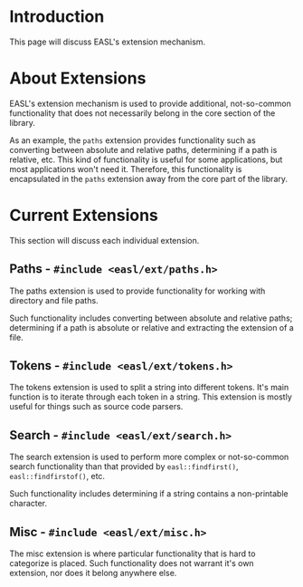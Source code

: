 # Introduction #
This page will discuss EASL's extension mechanism.


# About Extensions #
EASL's extension mechanism is used to provide additional, not-so-common functionality that  does not necessarily belong in the core section of the library.

As an example, the `paths` extension provides functionality such as converting between absolute and relative paths, determining if a path is relative, etc. This kind of functionality is useful for some applications, but most applications won't need it. Therefore, this functionality is encapsulated in the `paths` extension away from the core part of the library.


# Current Extensions #
This section will discuss each individual extension.

## Paths - `#include <easl/ext/paths.h>` ##
The paths extension is used to provide functionality for working with directory and file paths.

Such functionality includes converting between absolute and relative paths; determining if a path is absolute or relative and extracting the extension of a file.

## Tokens - `#include <easl/ext/tokens.h>` ##
The tokens extension is used to split a string into different tokens. It's main function is to iterate through each token in a string. This extension is mostly useful for things such as source code parsers.

## Search - `#include <easl/ext/search.h>` ##
The search extension is used to perform more complex or not-so-common search functionality than that provided by `easl::findfirst()`, `easl::findfirstof()`, etc.

Such functionality includes determining if a string contains a non-printable character.

## Misc - `#include <easl/ext/misc.h>` ##
The misc extension is where particular functionality that is hard to categorize is placed. Such functionality does not warrant it's own extension, nor does it belong anywhere else.